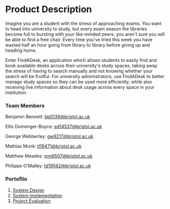 # Product Description

Imagine you are a student with the stress of approaching exams. You want to head into university to study, but every exam season the libraries become full to bursting with your like-minded peers; you aren&#39;t sure you will be able to find a free chair. Every time you&#39;ve tried this week you have wasted half an hour going from library to library before giving up and heading home.

Enter FindADesk, an application which allows students to easily find and book available desks across their university&#39;s study spaces, taking away the stress of having to search manually and not knowing whether your search will be fruitful. For university administrators, use FindADesk to better manage study spaces so they can be used more efficiently, while also receiving live information about desk usage across every space in your institution.

### Team Members

Benjamin Bennett: <bb0139@bristol.ac.uk>

Ellis Domenger-Boyce: <ed14537@bristol.ac.uk>

George Webberley: <gw9217@bristol.ac.uk>

Mathias Munk: <tl19471@bristol.ac.uk>

Matthew Meades: <mm6507@bristol.ac.uk>

Philippe O&#39;Malley: <td19582@bristol.ac.uk>

### Portoflio

1. [System Design](/portfolio/SystemDesign)
2. [System Implementation](/portfolio/SystemImplementation)
3. [Project Evaluation](/portfolio/ProjectEvaluation)
